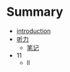 # Summary

* [introduction](README.md)
* [听力](listening/Summary.md)
   * [笔记](listening/notes.md)
* 11
   * ll

